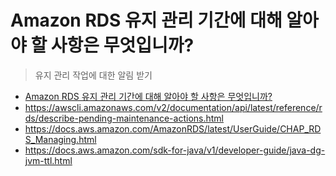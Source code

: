 # Amazon RDS 유지 관리 기간에 대해 알아야 할 사항은 무엇입니까?

> 유지 관리 작업에 대한 알림 받기

- [Amazon RDS 유지 관리 기간에 대해 알아야 할 사항은 무엇입니까?](https://aws.amazon.com/ko/premiumsupport/knowledge-center/rds-maintenance-window/)
- https://awscli.amazonaws.com/v2/documentation/api/latest/reference/rds/describe-pending-maintenance-actions.html
- https://docs.aws.amazon.com/AmazonRDS/latest/UserGuide/CHAP_RDS_Managing.html
- https://docs.aws.amazon.com/sdk-for-java/v1/developer-guide/java-dg-jvm-ttl.html
